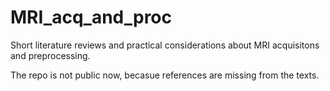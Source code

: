 # MRI_acq_and_proc
Short literature reviews and practical considerations about MRI acquisitons and preprocessing.

The repo is not public now, becasue references are missing from the texts.
